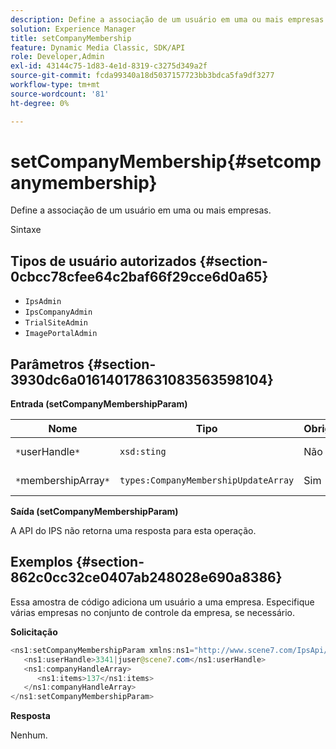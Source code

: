 ```yaml
---
description: Define a associação de um usuário em uma ou mais empresas.
solution: Experience Manager
title: setCompanyMembership
feature: Dynamic Media Classic, SDK/API
role: Developer,Admin
exl-id: 43144c75-1d83-4e1d-8319-c3275d349a2f
source-git-commit: fcda99340a18d5037157723bb3bdca5fa9df3277
workflow-type: tm+mt
source-wordcount: '81'
ht-degree: 0%

---
```


# setCompanyMembership{#setcompanymembership}

Define a associação de um usuário em uma ou mais empresas.

Sintaxe

## Tipos de usuário autorizados {#section-0cbcc78cfee64c2baf66f29cce6d0a65}

* `IpsAdmin`
* `IpsCompanyAdmin`
* `TrialSiteAdmin`
* `ImagePortalAdmin`

## Parâmetros {#section-3930dc6a016140178631083563598104}

**Entrada (setCompanyMembershipParam)**

| Nome | Tipo | Obrigatório | Descrição |
|---|---|---|---|
| `*`userHandle`*` | `xsd:sting` | Não | Identificador do usuário. |
| `*`membershipArray`*` | `types:CompanyMembershipUpdateArray` | Sim | Matriz de empresas. |

**Saída (setCompanyMembershipParam)**

A API do IPS não retorna uma resposta para esta operação.

## Exemplos {#section-862c0cc32ce0407ab248028e690a8386}

Essa amostra de código adiciona um usuário a uma empresa. Especifique várias empresas no conjunto de controle da empresa, se necessário.

**Solicitação**

```java
<ns1:setCompanyMembershipParam xmlns:ns1="http://www.scene7.com/IpsApi/xsd">
   <ns1:userHandle>3341|juser@scene7.com</ns1:userHandle>
   <ns1:companyHandleArray>
      <ns1:items>137</ns1:items>
   </ns1:companyHandleArray>
</ns1:setCompanyMembershipParam>
```

**Resposta**

Nenhum.
